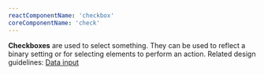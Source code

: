 ```yaml
---
reactComponentName: 'checkbox'
coreComponentName: 'check'
---
```

**Checkboxes** are used to select something. They can be used to reflect a binary setting or for selecting elements to perform an action. Related design guidelines: [Data input](/design-guidelines/usage-and-behavior/data-input)

